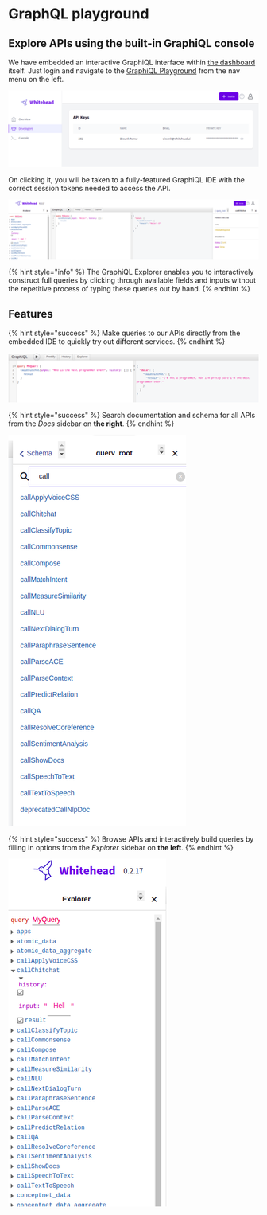 # GraphQL playground

## Explore APIs using the built-in GraphiQL console

We have embedded an interactive GraphiQL interface within [the dashboard](https://console.whitehead.ai) itself. Just login and navigate to the [GraphiQL Playground](https://console.whitehead.ai/graphiql) from the nav menu on the left.

![](../.gitbook/assets/screenshot-from-2021-06-17-18-25-58.png)

On clicking it, you will be taken to a fully-featured GraphiQL IDE with the correct session tokens needed to access the API.

![](../.gitbook/assets/screenshot-from-2021-06-18-13-44-08.png)

{% hint style="info" %}
The GraphiQL Explorer enables you to interactively construct full queries by clicking through available fields and inputs without the repetitive process of typing these queries out by hand.
{% endhint %}

## Features

{% hint style="success" %}
Make queries to our APIs directly from the embedded IDE to quickly try out different services.
{% endhint %}

![](../.gitbook/assets/screenshot-from-2021-06-18-14-44-54.png)

{% hint style="success" %}
Search documentation and schema for all APIs from the _Docs_ sidebar on **the right**.
{% endhint %}

![](../.gitbook/assets/screenshot-from-2021-06-18-13-44-34.png)

{% hint style="success" %}
Browse APIs and interactively build queries by filling in options from the _Explorer_ sidebar on **the left**.
{% endhint %}

![](../.gitbook/assets/screenshot-from-2021-06-18-13-43-37.png)

